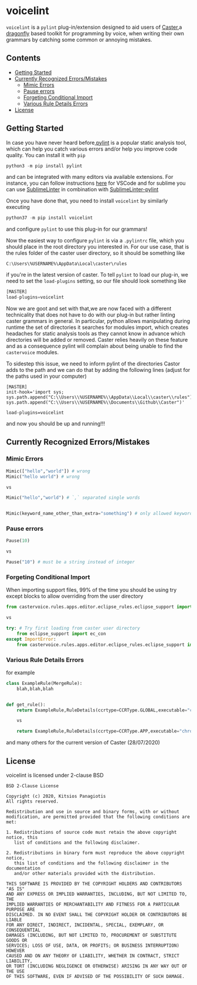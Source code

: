 # voicelint

`voicelint`  is a `pylint` plug-in/extension designed to aid users of [Caster](https://github.com/dictation-toolbox/Caster),a [dragonfly](https://github.com/dictation-toolbox/dragonfly) based toolkit for programming by voice, when writing their own grammars by catching some common or annoying mistakes. 

## Contents

<!-- MarkdownTOC  autolink="true" -->

- [Getting Started](#getting-started)
- [Currently Recognized Errors/Mistakes](#currently-recognized-errorsmistakes)
	- [Mimic Errors](#mimic-errors)
	- [Pause errors](#pause-errors)
	- [Forgeting Conditional Import](#forgeting-conditional-import)
	- [Various Rule Details Errors](#various-rule-details-errors)
- [License](#license)

<!-- /MarkdownTOC -->

## Getting Started

In case you have never heard before,[pylint](https://www.pylint.org/) is a popular static analysis tool, which can help you catch various errors and/or help you improve code quality. You can install it with `pip`

```python
python3 -m pip install pylint
```

and can be integrated with many editors via available extensions. For instance, you can follow instructions [here](https://code.visualstudio.com/docs/python/linting) for VSCode and for sublime you can use [SublimeLinter](https://packagecontrol.io/packages/SublimeLinter) in combination with [SublimeLinter-pylint](https://packagecontrol.io/packages/SublimeLinter-pylint)

Once you have done that, you need to install `voicelint` by similarly executing

```python
python37 -m pip install voicelint
```

and configure `pylint` to use this plug-in for our grammars!

Now the easiest way to configure `pylint` is via a `.pylintrc` file, which you should place in the root directory you interested in. For our use case, that is the rules folder of the caster user directory, so it should be something like

```
C:\Users\%USERNAME%\AppData\Local\caster\rules
```

if you're in the latest version of caster. To tell `pylint` to load our plug-in, we need to set the `load-plugins` setting, so our file should look something like

```python
[MASTER]
load-plugins=voicelint
```

Now we are goot and set with that,we are now faced with a different technicality that does not have to do with our plug-in but rather linting caster grammars in general. In particular, python allows manipulating during runtime  the set of directories it searches for modules import, which creates headaches for static analysis tools as they cannot know in advance which directories will be added or removed. Caster relies heavily on these feature and as a consequence pylint will complain about being unable to find the `castervoice` modules.

To sidestep this issue, we need to inform pylint of the directories Castor adds to the path and we can do that by adding the following lines (adjust for the paths used in your computer)

```
[MASTER]
init-hook='import sys; sys.path.append("C:\\Users\\%USERNAME%\\AppData\\Local\\caster\\rules"); sys.path.append("C:\\Users\\%USERNAME%\\Documents\\Github\\Caster")'

load-plugins=voicelint
```

and now you should be up and running!!! 


## Currently Recognized Errors/Mistakes

### Mimic Errors

```python
Mimic(["hello","world"]) # wrong
Mimic("hello world") # wrong

vs 

Mimic("hello","world") # `,` separated single words


Mimic(keyword_name_other_than_extra="something") # only allowed keyword is `extra` 
```

### Pause errors

```python
Pause(10) 

vs

Pause("10") # must be a string instead of integer 
```

### Forgeting Conditional Import

When importing support files, 99% of the time you should be using try except blocks to allow overriding from the user directory

```python
from castervoice.rules.apps.editor.eclipse_rules.eclipse_support import ec_con

vs

try: # Try first loading from caster user directory
    from eclipse_support import ec_con
except ImportError:    
    from castervoice.rules.apps.editor.eclipse_rules.eclipse_support import ec_con


```

### Various Rule Details Errors

for example

```python
class ExampleRule(MergeRule):
	blah,blah,blah


def get_rule():
	return ExampleRule,RuleDetails(ccrtype=CCRType.GLOBAL,executable="chrome")	

	vs 

	return ExampleRule,RuleDetails(ccrtype=CCRType.APP,executable="chrome")	
```

and many others for the current version of Caster (28/07/2020)

## License

voicelint is licensed under 2-clause BSD 

```
BSD 2-Clause License

Copyright (c) 2020, Kitsios Panagiotis
All rights reserved.

Redistribution and use in source and binary forms, with or without
modification, are permitted provided that the following conditions are met:

1. Redistributions of source code must retain the above copyright notice, this
   list of conditions and the following disclaimer.

2. Redistributions in binary form must reproduce the above copyright notice,
   this list of conditions and the following disclaimer in the documentation
   and/or other materials provided with the distribution.

THIS SOFTWARE IS PROVIDED BY THE COPYRIGHT HOLDERS AND CONTRIBUTORS "AS IS"
AND ANY EXPRESS OR IMPLIED WARRANTIES, INCLUDING, BUT NOT LIMITED TO, THE
IMPLIED WARRANTIES OF MERCHANTABILITY AND FITNESS FOR A PARTICULAR PURPOSE ARE
DISCLAIMED. IN NO EVENT SHALL THE COPYRIGHT HOLDER OR CONTRIBUTORS BE LIABLE
FOR ANY DIRECT, INDIRECT, INCIDENTAL, SPECIAL, EXEMPLARY, OR CONSEQUENTIAL
DAMAGES (INCLUDING, BUT NOT LIMITED TO, PROCUREMENT OF SUBSTITUTE GOODS OR
SERVICES; LOSS OF USE, DATA, OR PROFITS; OR BUSINESS INTERRUPTION) HOWEVER
CAUSED AND ON ANY THEORY OF LIABILITY, WHETHER IN CONTRACT, STRICT LIABILITY,
OR TORT (INCLUDING NEGLIGENCE OR OTHERWISE) ARISING IN ANY WAY OUT OF THE USE
OF THIS SOFTWARE, EVEN IF ADVISED OF THE POSSIBILITY OF SUCH DAMAGE.
```
